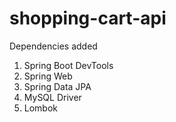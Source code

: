 # shopping-cart-api
Dependencies added
1. Spring Boot DevTools
2. Spring Web
3. Spring Data JPA
4. MySQL Driver
5. Lombok
